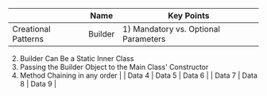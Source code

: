 |                     | Name    | Key Points |
|---------------------|---------|------------|
| Creational Patterns | Builder | 1) Mandatory vs. Optional Parameters  
2) Builder Can Be a Static Inner Class  
3) Passing the Builder Object to the Main Class' Constructor   
4) Method Chaining in any order      |
| Data 4              | Data 5  | Data 6     |
| Data 7              | Data 8  | Data 9     |
